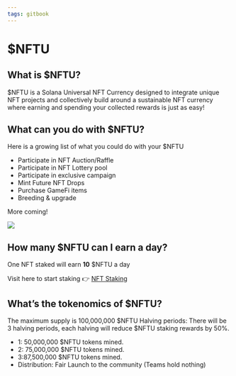 ```yaml
---
tags: gitbook
---
```


# $NFTU

## What is $NFTU?

$NFTU is a Solana Universal NFT Currency designed to integrate unique NFT projects and collectively build around a sustainable NFT currency where earning and spending your collected rewards is just as easy!


## What can you do with $NFTU?

Here is a growing list of what you could do with your $NFTU
- Participate in NFT Auction/Raffle
- Participate in NFT Lottery pool
- Participate in exclusive campaign
- Mint Future NFT Drops
- Purchase GameFi items
- Breeding & upgrade

More coming!

![](https://hackmd.io/_uploads/SJ82teFI9.png)


## How many $NFTU can I earn a day?
One NFT staked will earn **10** $NFTU a day

Visit here to start staking 👉 [NFT Staking ](https://app.dappio.xyz/nft-staking)


## What’s the tokenomics of $NFTU?
The maximum supply is 100,000,000 $NFTU
Halving periods: There will be 3 halving periods, each halving will reduce $NFTU staking rewards by 50%.
- 1: 50,000,000 $NFTU tokens mined. 
- 2: 75,000,000 $NFTU tokens mined. 
- 3:87,500,000 $NFTU tokens mined. 
- Distribution: Fair Launch to the community (Teams hold nothing)

